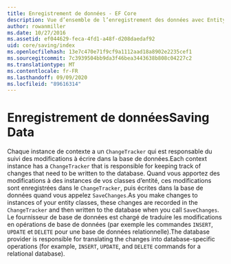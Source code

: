 ```yaml
---
title: Enregistrement de données - EF Core
description: Vue d’ensemble de l’enregistrement des données avec Entity Framework Core.
author: rowanmiller
ms.date: 10/27/2016
ms.assetid: ef044629-feca-4fd1-a48f-d208daedaf92
uid: core/saving/index
ms.openlocfilehash: 13e7c470e71f9cf9a1112aad18a8902e2235cef1
ms.sourcegitcommit: 7c3939504bb9da3f46bea3443638b808c04227c2
ms.translationtype: MT
ms.contentlocale: fr-FR
ms.lasthandoff: 09/09/2020
ms.locfileid: "89616314"
---
```

# <a name="saving-data"></a><span data-ttu-id="0399d-103">Enregistrement de données</span><span class="sxs-lookup"><span data-stu-id="0399d-103">Saving Data</span></span>

<span data-ttu-id="0399d-104">Chaque instance de contexte a un `ChangeTracker` qui est responsable du suivi des modifications à écrire dans la base de données.</span><span class="sxs-lookup"><span data-stu-id="0399d-104">Each context instance has a `ChangeTracker` that is responsible for keeping track of changes that need to be written to the database.</span></span> <span data-ttu-id="0399d-105">Quand vous apportez des modifications à des instances de vos classes d’entité, ces modifications sont enregistrées dans le `ChangeTracker`, puis écrites dans la base de données quand vous appelez `SaveChanges`.</span><span class="sxs-lookup"><span data-stu-id="0399d-105">As you make changes to instances of your entity classes, these changes are recorded in the `ChangeTracker` and then written to the database when you call `SaveChanges`.</span></span> <span data-ttu-id="0399d-106">Le fournisseur de base de données est chargé de traduire les modifications en opérations de base de données (par exemple les commandes `INSERT`, `UPDATE` et `DELETE` pour une base de données relationnelle).</span><span class="sxs-lookup"><span data-stu-id="0399d-106">The database provider is responsible for translating the changes into database-specific operations (for example, `INSERT`, `UPDATE`, and `DELETE` commands for a relational database).</span></span>
